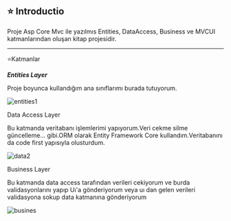 ⭐ Introductio
---------------------------------------------------------------------------------------------------------------------------------

Proje Asp Core Mvc ile yazılmıs Entities, DataAccess, Business ve MVCUI katmanlarından oluşan kitap projesidir.

---------------------------------------------------------------------------------------------------------------------------------
⭐Katmanlar

***Entities Layer*** 

Proje boyunca kullandığım ana sınıflarımı burada tutuyorum.

![entities1](https://user-images.githubusercontent.com/69785776/147384077-93c649a8-b22e-4a62-b25a-d59c1336c2f3.png)

Data Access Layer

Bu katmanda veritabanı işlemlerimi yapıyorum.Veri cekme silme güncelleme... gibi.ORM olarak Entity Framework Core kullandım.Veritabanını da code first yapısıyla olusturdum.

![data2](https://user-images.githubusercontent.com/69785776/147384380-e2042c91-41ce-43d7-9829-5e007a9e3f76.png)

Business Layer

Bu katmanda data access tarafından verileri cekiyorum ve burda validasyonlarını yapıp Uı'a gönderiyorum veya uı dan gelen verileri validasyona sokup data katmanına gönderiyorum

![busines](https://user-images.githubusercontent.com/69785776/147384651-7deec68f-ceab-4fc7-a69a-e6033bfbd5a2.PNG)

